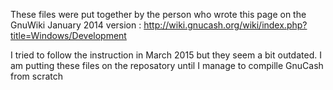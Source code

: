 These files were put together by the person who wrote this page on the GnuWiki
January 2014 version : http://wiki.gnucash.org/wiki/index.php?title=Windows/Development

I tried to follow the instruction in March 2015 but they seem a bit outdated.
I am putting these files on the reposatory until I manage to compille GnuCash from scratch
